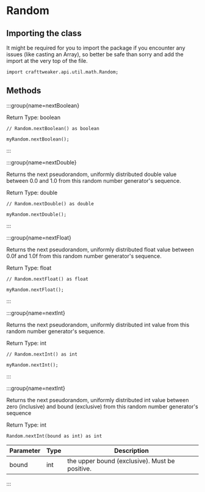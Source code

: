 # Random

## Importing the class

It might be required for you to import the package if you encounter any issues (like casting an Array), so better be safe than sorry and add the import at the very top of the file.
```zenscript
import crafttweaker.api.util.math.Random;
```


## Methods

:::group{name=nextBoolean}

Return Type: boolean

```zenscript
// Random.nextBoolean() as boolean

myRandom.nextBoolean();
```

:::

:::group{name=nextDouble}

Returns the next pseudorandom, uniformly distributed double value
 between 0.0 and 1.0 from this random number generator's sequence.

Return Type: double

```zenscript
// Random.nextDouble() as double

myRandom.nextDouble();
```

:::

:::group{name=nextFloat}

Returns the next pseudorandom, uniformly distributed float value
 between 0.0f and 1.0f from this random number generator's sequence.

Return Type: float

```zenscript
// Random.nextFloat() as float

myRandom.nextFloat();
```

:::

:::group{name=nextInt}

Returns the next pseudorandom, uniformly distributed int value from this random number generator's sequence.

Return Type: int

```zenscript
// Random.nextInt() as int

myRandom.nextInt();
```

:::

:::group{name=nextInt}

Returns the next pseudorandom, uniformly distributed int value between zero (inclusive)
 and bound (exclusive) from this random number generator's sequence

Return Type: int

```zenscript
Random.nextInt(bound as int) as int
```

| Parameter | Type |                  Description                   |
|-----------|------|------------------------------------------------|
| bound     | int  | the upper bound (exclusive). Must be positive. |


:::


